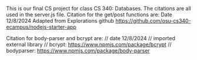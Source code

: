 This is our final CS project for class CS 340: Databases. The citations are all used in the server.js file. 
Citation for the get/post functions are: 
Date 12/8/2024
Adapted from Explorations
github https://github.com/osu-cs340-ecampus/nodejs-starter-app

Citation for body-parser and bcrypt are:
// date 12/8/2024
// imported external library
// bcrypt: https://www.npmjs.com/package/bcrypt
// bodyparser: https://www.npmjs.com/package/body-parser
